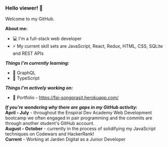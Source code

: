 ### Hello viewer! 👋

Welcome to my GitHub.

**About me:**
- 💻 I'm a full-stack web developer     
- ⚡ My current skill sets are JavaScript, React, Redux, HTML, CSS, SQLite and REST APIs

***Things I'm currently learning:***
- 🌱 GraphQL
- 🌱 TypeScript   

***Things I'm actively working on:***
- 🔭 Portfolio - https://fai-songprasit.herokuapp.com/

***If you're wondering why there are gaps in my GitHub activity:***    
**April - July** - throughout the Enspiral Dev Academy Web Development bootcamp we often engaged in pair programming
and the commits are through another student's GitHub account.    
**August - October** - currently in the process of solidifying my JavaScript techniques on Codewars and HackerRank!          
**Current** - Working at Jarden Digital as a Junior Developer


<!--
**fai-songprasit/fai-songprasit** is a ✨ _special_ ✨ repository because its `README.md` (this file) appears on your GitHub profile.

Here are some ideas to get you started:

- 🔭 I’m currently working on ...
- 🌱 I’m currently learning ...
- 👯 I’m looking to collaborate on ...
- 🤔 I’m looking for help with ...
- 💬 Ask me about ...
- 📫 How to reach me: ...
- 😄 Pronouns: ...
- ⚡ Fun fact: ...
-->
